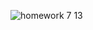 ![homework  7 13](https://user-images.githubusercontent.com/50894237/61976553-f6b20200-afa0-11e9-9c2a-716d86215109.jpg)
